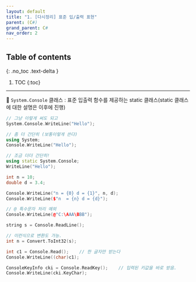 ```yaml
---
layout: default
title: "1. [다시정리] 표준 입/출력 표현"
parent: (C#)
grand_parent: C#
nav_order: 2
---
```


## Table of contents
{: .no_toc .text-delta }

1. TOC
{:toc}

---

🎈 `System.Console` 클래스 : 표준 입출력 함수를 제공하는 static 클래스(static 클래스에 대한 설명은 이후에 진행)

```cpp
// 그냥 이렇게 써도 되고
System.Console.WriteLine("Hello");

// 좀 더 간단히 (보통이렇게 쓴다)
using System;
Console.WriteLine("Hello");

// 조금 더더 간단히!
using static System.Console;
WriteLine("Hello");
```

```cpp
int n = 10;
double d = 3.4;

Console.WriteLine("n = {0} d = {1}", n, d);
Console.WriteLine($"n  = {n} d = {d}");

// @ 특수문자 처리 예외
Console.WriteLine(@"C:\AAA\BBB");
```

```cpp
string s = Console.ReadLine();

// 이런식으로 변환도 가능.
int n = Convert.ToInt32(s);

int c1 = Console.Read();    // 한 글자만 받는다
Console.WriteLine((char)c1);

ConsoleKeyInfo cki = Console.ReadKey();    // 입력된 키값을 바로 받음.
Console.WriteLine(cki.KeyChar);
```